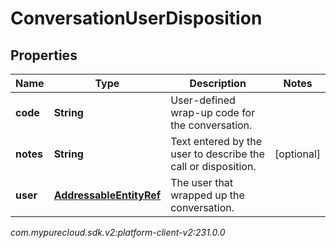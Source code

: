 # ConversationUserDisposition


## Properties

| Name | Type | Description | Notes |
| ------------ | ------------- | ------------- | ------------- |
| **code** | **String** | User-defined wrap-up code for the conversation. |  |
| **notes** | **String** | Text entered by the user to describe the call or disposition. |  [optional] |
| **user** | [**AddressableEntityRef**](AddressableEntityRef) | The user that wrapped up the conversation. |  |




_com.mypurecloud.sdk.v2:platform-client-v2:231.0.0_

